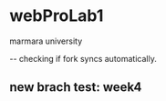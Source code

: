 # webProLab1
 marmara university

 -- checking if fork syncs automatically.
 
 ## new brach test: week4